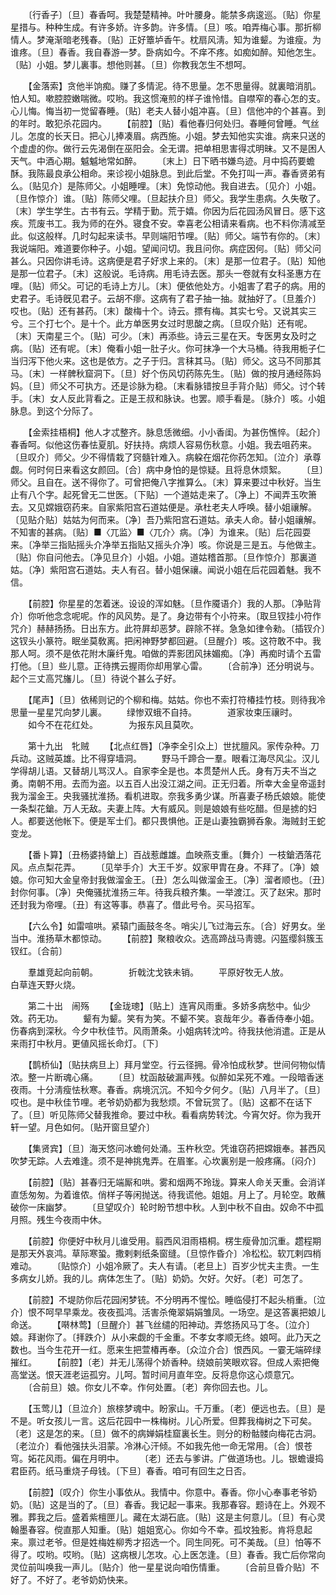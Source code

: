 <!-- { "loadSidebar": true } -->
　　〔行香子〕〔旦〕春香呵。我楚楚精神。叶叶腰身。能禁多病逡巡。〔贴〕你星星措与。种种生成。有许多娇。许多韵。许多情。〔旦〕咳。咱弄梅心事。那折柳情人。梦淹渐暗老残春。〔贴〕正好簟垆香午。枕扇风淸。知为谁颦。为谁瘦。为谁疼。〔旦〕春香。我自春游一梦。卧病如今。不痒不疼。如痴如醉。知他怎生。〔贴〕小姐。梦儿裏事。想他则甚。〔旦〕你教我怎生不想呵。 

　　【金落索】贪他半饷痴。赚了多情泥。待不思量。怎不思量得。就裏暗消肌。怕人知。嗽腔腔嫩喘微。哎哟。我这惯淹煎的样子谁怜惜。自噤窄的春心怎的支。心儿悔。悔当初一觉留春睡。〔贴〕老夫人替小姐冲喜。〔旦〕信他冲的个甚喜。到的年时。敢犯杀花园内。 
　　【前腔】〔贴〕看他春归何处归。春睡何曾睡。气丝儿。怎度的长天日。把心儿捧凑眉。病西施。小姐。梦去知他实实谁。病来只送的个虚虚的你。做行云先渴倒在巫阳会。全无谓。把单相思害得忒明昧。又不是困人天气。中酒心期。魆魆地常如醉。 
　　〔末上〕日下晒书嫌鸟迹。月中捣药要蟾酥。我陈最良承公相命。来诊视小姐脉息。到此后堂。不免打叫一声。春香贤弟有么。〔贴见介〕是陈师父。小姐睡哩。〔末〕免惊动他。我自进去。〔见介〕小姐。〔旦作惊介〕谁。〔贴〕陈师父哩。〔旦起扶介旦〕师父。我学生患病。久失敬了。〔末〕学生学生。古书有云。学精于勤。荒于嬉。你因为后花园汤风冒日。感下这疾。荒废书工。我为师的在外。寝食不安。幸喜老公相请来看病。也不料你淸减至此。似这般样。几时勾起来读书。早则端阳节哩。〔贴〕师父。端节有你的。〔末〕我说端阳。难道要你种子。小姐。望闻问切。我且问你。病症因何。〔贴〕师父问甚么。只因你讲毛诗。这病便是君子好求上来的。〔末〕是那一位君子。〔贴〕知他是那一位君子。〔末〕这般说。毛诗病。用毛诗去医。那头一卷就有女科圣惠方在哩。〔贴〕师父。可记的毛诗上方儿。〔末〕便依他处方。小姐害了君子的病。用的史君子。毛诗旣见君子。云胡不瘳。这病有了君子抽一抽。就抽好了。〔旦羞介〕哎也。〔贴〕还有甚药。〔末〕酸梅十个。诗云。摽有梅。其实七兮。又说其实三兮。三个打七个。是十个。此方单医男女过时思酸之病。〔旦叹介贴〕还有呢。〔末〕天南星三个。〔贴〕可少。〔末〕再添些。诗云三星在天。专医男女及时之病。〔贴〕还有呢。〔末〕俺看小姐一肚子火。你可抹净一个大马桶。待我用栀子仁当归泻下他火来。这也是依方。之子于归。言秣其马。〔贴〕师父。这马不同那其马。〔末〕一样髀秋窟洞下。〔旦〕好个伤风切药陈先生。〔贴〕做的按月通经陈妈妈。〔旦〕师父不可执方。还是诊脉为稳。〔末看脉错按旦手背介贴〕师父。讨个转手。〔末〕女人反此背看之。正是王叔和脉诀。也罢。顺手看是。〔脉介〕咳。小姐脉息。到这个分际了。 

　　【金索挂梧桐】他人才忒整齐。脉息恁微细。小小香闺。为甚伤憔悴。〔起介〕春香呵。似他这伤春怯夏肌。好扶持。病烦人容易伤秋意。小姐。我去咀药来。〔旦叹介〕师父。少不得情栽了窍髓针难入。病躱在烟花你药怎知。〔泣介〕承尊觑。何时何日来看这女颜回。〔合〕病中身怕的是惊疑。且将息休烦絮。 
　　〔旦〕师父。且自在。送不得你了。可曾把俺八字推算么。〔末〕算来要过中秋好。当生止有八个字。起死曾无二世医。〔下贴〕一个道姑走来了。〔净上〕不闻弄玉吹箫去。又见嫦娥窃药来。自家紫阳宫石道姑便是。承杜老夫人呼唤。替小姐禳解。〔见贴介贴〕姑姑为何而来。〔净〕吾乃紫阳宫石道姑。承夫人命。替小姐禳解。不知害的甚病。〔贴〕■〈兀监〉■〈兀介〉病。〔净〕为谁来。〔贴〕后花园耍来。〔净举三指贴摇头介净举五指贴又摇头介净〕咳。你说是三是五。与他做主。〔贴〕你自问他去。〔净见旦介〕小姐。小姐。道姑稽首那。〔旦作惊介〕那裏道姑。〔净〕紫阳宫石道姑。夫人有召。替小姐保禳。闻说小姐在后花园着魅。我不信。 

　　【前腔】你星星的怎着迷。设设的浑如魅。〔旦作魇语介〕我的人那。〔净贴背介〕你听他念念呢呢。作的风风势。是了。身边带有个小符来。〔取旦钗挂小符作咒介〕赫赫扬扬。日出东方。此符屛却恶梦。辟除不祥。急急如律令勑。〔插钗介〕这钗头小篆符。眠坐莫敎离。把闲神野梦都回避。〔旦醒介〕咳。这符敢不中。我那人呵。须不是依花附木廉纤鬼。咱做的弄影团风抺媚痴。〔净〕再痴时请个五雷打他。〔旦〕些儿意。正待携云握雨你却用掌心雷。 
　　〔合前净〕还分明说与。起个三丈高咒旛儿。〔旦〕待说个甚么子好。 

　　【尾声】〔旦〕依稀则记的个柳和梅。姑姑。你也不索打符椿挂竹枝。则待我冷思量一星星咒向梦儿裏。 
　　绿惨双蛾不自持。　　　　道家妆束压禳时。 
　　如今不在花红处。　　　　为报东风且莫吹。 

　　第十九出　牝贼 
　　【北点红唇】〔净李全引众上〕世扰膻风。家传杂种。刀兵动。这贼英雄。比不得穿墙洞。 
　　野马千蹄合一羣。眼看江海尽风尘。汉儿学得胡儿语。又替胡儿骂汉人。自家李全是也。本贯楚州人氏。身有万夫不当之勇。南朝不用。去而为盗。以五百人出没江湖之间。正无归着。所幸大金皇帝遥封我为溜金王。央我骚扰淮扬。看机进取。奈我多勇少谋。所喜妻子杨氏娘娘。能使一条梨花鎗。万人无敌。夫妻上阵。大有威风。则是娘娘有些吃醋。但是掳的妇人。都要送他帐下。便是军士们。都只畏惧他。正是山妻独霸狮呑象。海贼封王蛇变龙。 

　　【番卜算】〔丑杨婆持鎗上〕百战惹雌雄。血映燕支重。〔舞介〕一枝鎗洒落花风。点点梨花弄。 
　　〔见举手介〕大王千岁。奴家甲胄在身。不拜了。〔净〕娘娘。你可知大金皇帝封我做溜金王。〔丑〕怎么叫做溜金王。〔净〕溜者顺也。〔丑〕封你何事。〔净〕央俺骚扰淮扬三年。待我兵粮齐集。一举渡江。灭了赵宋。那时还封我为帝哩。〔丑〕有这等事。恭喜了。借此号令。买马招军。 

　　【六么令】如雷喧哄。紧辕门画鼓冬冬。哨尖儿飞过海云东。〔合〕好男女。坐当中。淮扬草木都惊动。 
　　【前腔】聚粮收众。选高蹄战马靑骢。闪盔缨斜簇玉钗红。〔合前〕 

　　羣雄竞起向前朝。　　　　折戟沈戈铁未销。 
　　平原好牧无人放。　　　　白草连天野火烧。 

　　第二十出　闹殇 
　　【金珑璁】〔贴上〕连宵风雨重。多娇多病愁中。仙少效。药无功。 
　　颦有为颦。笑有为笑。不颦不笑。哀哉年少。春香侍奉小姐。伤春病到深秋。今夕中秋佳节。风雨萧条。小姐病转沈吟。待我扶他消遣。正是从来雨打中秋月。更値风摇长命灯。〔下〕 

　　【鹊桥仙】〔贴扶病旦上〕拜月堂空。行云径拥。骨冷怕成秋梦。世间何物似情浓。整一片断魂心痛。 
　　〔旦〕枕函敲破漏声残。似醉如呆死不难。一段暗香迷夜雨。十分淸瘦怯秋寒。春香。病境沉沉。不知今夕何夕。〔贴〕八月半了。〔旦〕哎也。是中秋佳节哩。老爷奶奶都为我愁烦。不曾玩赏了。〔贴〕这都不在话下了。〔旦〕听见陈师父替我推命。要过中秋。看看病势转沈。今宵欠好。你为我开轩一望。月色如何。〔贴开窗旦望介〕 

　　【集贤宾】〔旦〕海天悠问冰蟾何处涌。玉杵秋空。凭谁窃药把嫦娥奉。甚西风吹梦无踪。人去难逢。须不是神挑鬼弄。在眉峯。心坎裏别是一般疼痛。〔闷介〕 

　　【前腔】〔贴〕甚春归无端厮和哄。雾和烟两不玲珑。算来人命关天重。会消详直恁匆匆。为着谁侬。俏样子等闲抛送。待我谎他。姐姐。月上了。月轮空。敢蘸破你一床幽梦。 
　　〔旦望叹介〕轮时盼节想中秋。人到中秋不自由。奴命不中孤月照。残生今夜雨中休。 

　　【前腔】你便好中秋月儿谁受用。翦西风泪雨梧桐。楞生瘦骨加沉重。趱程期是那天外哀鸿。草际寒蛩。撒剌剌纸条窗缝。〔旦惊作昏介〕冷松松。软兀剌四梢难动。 
　　〔贴惊介〕小姐冷厥了。夫人有请。〔老旦上〕百岁少忧夫主贵。一生多病女儿娇。我的儿。病体怎生了。〔贴〕奶奶。欠好。欠好。〔老〕可怎了。 

　　【前腔】不堤防你后花园闲梦铳。不分明再不惺忪。睡临侵打不起头梢重。〔泣介〕恨不呵早早乘龙。夜夜孤鸿。活害杀俺翠娟娟雏凤。一场空。是这答裏把娘儿命送。 
　　【啭林莺】〔旦醒介〕甚飞丝缱的阳神动。弄悠扬风马丁冬。〔泣介〕娘。拜谢你了。〔拝跌介〕从小来觑的千金重。不孝女孝顺无终。娘呵。此乃天之数也。当今生花开一红。愿来生把萱椿再奉。〔众泣介合〕恨西风。一霎无端碎绿摧红。 
　　【前腔】〔老〕并无儿荡得个娇香种。绕娘前笑眼欢容。但成人索把俺高堂送。恨天涯老运孤穷。儿呵。暂时间月直年空。反将息你这心烦意冗。 
　　〔合前旦〕娘。你女儿不幸。作何处置。〔老〕奔你回去也。儿。 

　　【玉莺儿】〔旦泣介〕旅榇梦魂中。盼家山。千万重。〔老〕便远也去。〔旦〕是不是。听女孩儿一言。这后花园中一株梅树。儿心所爱。但葬我梅树之下可矣。〔老〕这是怎的来。〔旦〕做不的病婵娟桂窟裏长生。则分的粉骷髅向梅花古洞。〔老泣介〕看他强扶头泪蒙。冷淋心汗倾。不如我先他一命无常用。〔合〕恨苍穹。妬花风雨。偏在月明中。 
　　〔老〕还去与爹讲。广做道场也。儿。银蟾谩捣君臣药。纸马重烧子母钱。〔下旦〕春香。咱可有回生之日否。 

　　【前腔】〔叹介〕你生小事依从。我情中。你意中。春香。你小心奉事老爷奶奶。〔贴〕这是当的了。〔旦〕春香。我记起一事来。我那春容。题诗在上。外观不雅。葬我之后。盛着紫檀匣儿。藏在太湖石底。〔贴〕这是主何意儿。〔旦〕有心灵翰墨春容。傥直那人知重。〔贴〕姐姐宽心。你如今不幸。孤坟独影。肯将息起来。禀过老爷。但是姓梅姓柳秀才招选一个。同生同死。可不美哉。〔旦〕怕等不得了。哎哟。哎哟。〔贴〕这病根儿怎攻。心上医怎逢。〔旦〕春香。我亡后你常向灵位前叫唤我一声儿。〔贴介〕他一星星说向咱伤情重。 
　　〔合前旦昏介贴〕不好了。不好了。老爷奶奶快来。 

